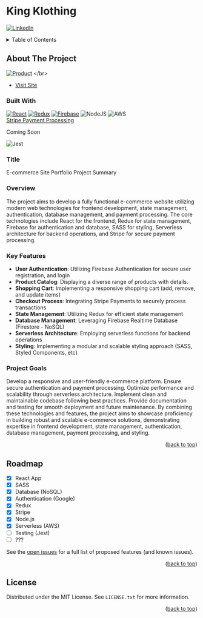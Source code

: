 # King Klothing

<a name="readme-top"></a>

[![LinkedIn][linkedin-shield]][linkedin-url]

<!-- TABLE OF CONTENTS -->
<details>
  <summary>Table of Contents</summary>
  <ol>
    <li>
      <a href="#about-the-project">About The Project</a>
      <ul>
        <li><a href="#built-with">Built With</a></li>
      </ul>
    </li>
    <li><a href="#roadmap">Roadmap</a></li>
    <li><a href="#license">License</a></li>
  </ol>
</details>

<!-- ABOUT THE PROJECT -->

## About The Project

[![Product][product-screenshot]]([https://i.ibb.co/b5Pq078/king-klothing.png](https://i.ibb.co/DQQtpKN/Screenshot-2024-03-26-at-10-50-23-AM.png))
</br>

- [Visit Site](https://spontaneous-pony-201652.netlify.app/)

### Built With

[![React][React.js]](React-url)
[![Redux][Redux.js.org]](redux.js.org)
[![Firebase][firebase-url]](firebase.com)
![NodeJS](https://img.shields.io/badge/node.js-6DA55F?style=for-the-badge&logo=node.js&logoColor=white)
![AWS](https://img.shields.io/badge/AWS-%23FF9900.svg?style=for-the-badge&logo=amazon-aws&logoColor=white)
<br>
[Stripe Payment Processing](https://stripe.com/)

<p>Coming Soon</p>

![Jest](https://img.shields.io/badge/-jest-%23C21325?style=for-the-badge&logo=jest&logoColor=white)</br>

### Title

E-commerce Site Portfolio Project Summary

### Overview

The project aims to develop a fully functional e-commerce website utilizing modern web technologies for frontend development, state management, authentication, database management, and payment processing. The core technologies include React for the frontend, Redux for state management, Firebase for authentication and database, SASS for styling, Serverless architecture for backend operations, and Stripe for secure payment processing.

### Key Features

- <b>User Authentication</b>: Utilizing Firebase Authentication for secure user registration, and login
- <b>Product Catalog</b>: Displaying a diverse range of products with details.
- <b>Shopping Cart</b>: Implementing a responsive shopping cart (add, remove, and update items)
- <b>Checkout Process</b>: Integrating Stripe Payments to securely process transactions
- <b>State Management</b>: Utilizing Redux for efficient state management
- <b>Database Management</b>: Leveraging Firebase Realtime Database (Firestore - NoSQL)
- <b>Serverless Architecture</b>: Employing serverless functions for backend operations
- <b>Styling</b>: Implementing a modular and scalable styling approach (SASS, Styled Components, etc)

### Project Goals

Develop a responsive and user-friendly e-commerce platform.</n>
Ensure secure authentication and payment processing.</n>
Optimize performance and scalability through serverless architecture.</n>
Implement clean and maintainable codebase following best practices.</n>
Provide documentation and testing for smooth deployment and future maintenance.</n>
By combining these technologies and features, the project aims to showcase proficiency in building robust and scalable e-commerce solutions, demonstrating expertise in frontend development, state management, authentication, database management, payment processing, and styling.

<p align="right">(<a href="#readme-top">back to top</a>)</p>

<!-- ROADMAP -->

## Roadmap

- [x] React App
- [x] SASS
- [x] Database (NoSQL)
- [x] Authentication (Google)
- [x] Redux
- [x] Stripe
- [x] Node.js
- [x] Serverless (AWS)
- [ ] Testing (Jest)
- [ ] ???

See the [open issues](https://github.com/othneildrew/Best-README-Template/issues) for a full list of proposed features (and known issues).

<p align="right">(<a href="#readme-top">back to top</a>)</p>

<!-- LICENSE -->

## License

Distributed under the MIT License. See `LICENSE.txt` for more information.

<p align="right">(<a href="#readme-top">back to top</a>)</p>

<!-- MARKDOWN LINKS & IMAGES -->
<!-- https://www.markdownguide.org/basic-syntax/#reference-style-links -->

[linkedin-shield]: https://img.shields.io/badge/-LinkedIn-black.svg?style=for-the-badge&logo=linkedin&colorB=555
[linkedin-url]: https://linkedin.com/in/othneildrew
[product-screenshot]: https://i.ibb.co/b5Pq078/king-klothing.png
[React.js]: https://img.shields.io/badge/React-20232A?style=for-the-badge&logo=react&logoColor=61DAFB
[redux.js.org]: https://img.shields.io/badge/redux-%23593d88.svg?style=for-the-badge&logo=redux&logoColor=white
[firebase-url]: https://img.shields.io/badge/firebase-%23039BE5.svg?style=for-the-badge&logo=firebase
